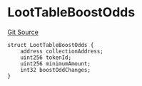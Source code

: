 # LootTableBoostOdds
[Git Source](https://github.com/TreasureProject/spellcaster-facets/blob/35a5f7a33e5c726475104b88b7e2a468bb5aa2b7/src/advanced-crafting/AdvancedCraftingStorage.sol)


```solidity
struct LootTableBoostOdds {
    address collectionAddress;
    uint256 tokenId;
    uint256 minimumAmount;
    int32 boostOddChanges;
}
```

